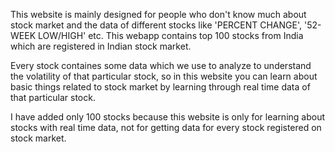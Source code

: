 This website is mainly designed for people who don't know much about stock market and the data of different stocks like 'PERCENT CHANGE', '52-WEEK LOW/HIGH' etc. This webapp contains top 100 stocks from India which are registered in Indian stock market. 

Every stock containes some data which we use to analyze to understand the volatility of that particular stock, so in this website you can learn about basic things related to stock market by learning through real time data of that particular stock. 

I have added only 100 stocks because this website is only for learning about stocks with real time data, not for getting data for every stock registered on stock market.  

